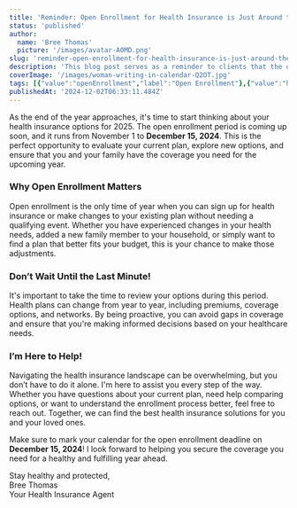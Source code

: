 ```yaml
---
title: 'Reminder: Open Enrollment for Health Insurance is Just Around the Corner!'
status: 'published'
author:
  name: 'Bree Thomas'
  picture: '/images/avatar-A0MD.png'
slug: 'reminder-open-enrollment-for-health-insurance-is-just-around-the-corner'
description: 'This blog post serves as a reminder to clients that the open enrollment period for health insurance is approaching, emphasizing its importance and offering assistance in navigating options.'
coverImage: '/images/woman-writing-in-calendar-Q2OT.jpg'
tags: [{"value":"openEnrollment","label":"Open Enrollment"},{"value":"healthInsurance","label":"HealthInsurance"},{"value":"healthCoverage","label":"HealthCoverage"},{"label":"Insurance Agent","value":"insuranceAgent"},{"label":"Enroll Now","value":"enrollNow"},{"label":"Healthy 2025","value":"healthy2025"},{"label":"Insurance Help","value":"insuranceHelp"}]
publishedAt: '2024-12-02T06:33:11.484Z'
---
```


As the end of the year approaches, it's time to start thinking about your health insurance options for 2025. The open enrollment period is coming up soon, and it runs from November 1 to **December 15, 2024**. This is the perfect opportunity to evaluate your current plan, explore new options, and ensure that you and your family have the coverage you need for the upcoming year.

### Why Open Enrollment Matters

Open enrollment is the only time of year when you can sign up for health insurance or make changes to your existing plan without needing a qualifying event. Whether you have experienced changes in your health needs, added a new family member to your household, or simply want to find a plan that better fits your budget, this is your chance to make those adjustments.

### Don’t Wait Until the Last Minute!

It's important to take the time to review your options during this period. Health plans can change from year to year, including premiums, coverage options, and networks. By being proactive, you can avoid gaps in coverage and ensure that you're making informed decisions based on your healthcare needs.

### I’m Here to Help!

Navigating the health insurance landscape can be overwhelming, but you don’t have to do it alone. I'm here to assist you every step of the way. Whether you have questions about your current plan, need help comparing options, or want to understand the enrollment process better, feel free to reach out. Together, we can find the best health insurance solutions for you and your loved ones.

Make sure to mark your calendar for the open enrollment deadline on **December 15, 2024**! I look forward to helping you secure the coverage you need for a healthy and fulfilling year ahead.

Stay healthy and protected,\
Bree Thomas\
Your Health Insurance Agent